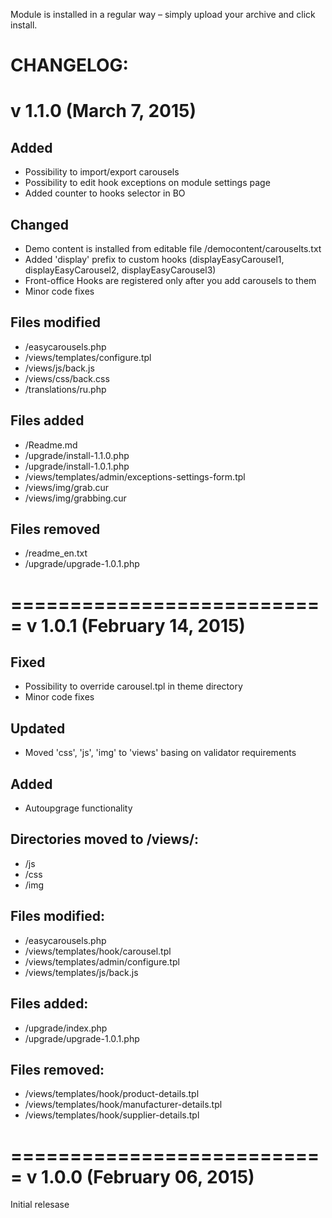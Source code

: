 Module is installed in a regular way – simply upload your archive and click install.

CHANGELOG:
===========================
v 1.1.0 (March 7, 2015)
===========================
Added
-----
- Possibility to import/export carousels 
- Possibility to edit hook exceptions on module settings page
- Added counter to hooks selector in BO

Changed
-----
- Demo content is installed from editable file /democontent/carouselts.txt
- Added 'display' prefix to custom hooks (displayEasyCarousel1, displayEasyCarousel2, displayEasyCarousel3)
- Front-office Hooks are registered only after you add carousels to them
- Minor code fixes

Files modified
-----
- /easycarousels.php
- /views/templates/configure.tpl
- /views/js/back.js
- /views/css/back.css
- /translations/ru.php

Files added
-----
- /Readme.md
- /upgrade/install-1.1.0.php
- /upgrade/install-1.0.1.php
- /views/templates/admin/exceptions-settings-form.tpl
- /views/img/grab.cur
- /views/img/grabbing.cur

Files removed
-----
- /readme_en.txt
- /upgrade/upgrade-1.0.1.php

===========================
v 1.0.1 (February 14, 2015)
===========================
Fixed
-----
- Possibility to override carousel.tpl in theme directory
- Minor code fixes

Updated
-----
- Moved 'css', 'js', 'img' to 'views' basing on validator requirements

Added
-----
- Autoupgrage functionality

Directories moved to /views/: 
-----
- /js
- /css
- /img

Files modified:
-----
- /easycarousels.php
- /views/templates/hook/carousel.tpl
- /views/templates/admin/configure.tpl
- /views/templates/js/back.js 

Files added:
-----
- /upgrade/index.php
- /upgrade/upgrade-1.0.1.php

Files removed:
-----
- /views/templates/hook/product-details.tpl
- /views/templates/hook/manufacturer-details.tpl
- /views/templates/hook/supplier-details.tpl

===========================
v 1.0.0 (February 06, 2015)
===========================
Initial relesase
